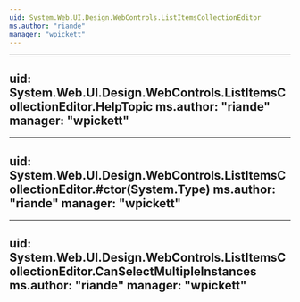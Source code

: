 ```yaml
---
uid: System.Web.UI.Design.WebControls.ListItemsCollectionEditor
ms.author: "riande"
manager: "wpickett"
---
```


---
uid: System.Web.UI.Design.WebControls.ListItemsCollectionEditor.HelpTopic
ms.author: "riande"
manager: "wpickett"
---

---
uid: System.Web.UI.Design.WebControls.ListItemsCollectionEditor.#ctor(System.Type)
ms.author: "riande"
manager: "wpickett"
---

---
uid: System.Web.UI.Design.WebControls.ListItemsCollectionEditor.CanSelectMultipleInstances
ms.author: "riande"
manager: "wpickett"
---
